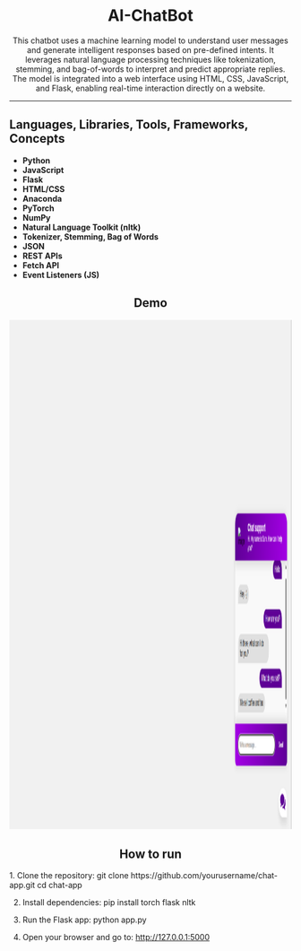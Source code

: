 <h1 align="center" >AI-ChatBot</h1>

<p align="center">
This chatbot uses a machine learning model to understand user messages and generate intelligent responses based on pre-defined intents. It leverages natural language processing techniques like tokenization, stemming, and bag-of-words to interpret and predict appropriate replies. The model is integrated into a web interface using HTML, CSS, JavaScript, and Flask, enabling real-time interaction directly on a website.
</p>

---

<h2>Languages, Libraries, Tools, Frameworks, Concepts</h2>

- **Python**
- **JavaScript**
- **Flask**
- **HTML/CSS**
- **Anaconda** 
- **PyTorch**
- **NumPy**  
- **Natural Language Toolkit (nltk)**  
- **Tokenizer, Stemming, Bag of Words**
- **JSON**  
- **REST APIs**
- **Fetch API**  
- **Event Listeners (JS)**  


<h2 align="center">Demo</h2>
<img width="1906" height="908" alt="image" src="https://github.com/shafiq33/AI-ChatBot/blob/master/demo.png" />

<h2 align="center">How to run</h2>
  1. Clone the repository: 
   git clone https://github.com/yourusername/chat-app.git
   cd chat-app

2. Install dependencies:
pip install torch flask nltk

3. Run the Flask app:
   python app.py

4. Open your browser and go to:
   http://127.0.0.1:5000
